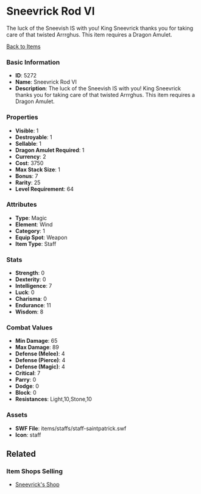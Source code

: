 # Sneevrick Rod VI

The luck of the Sneevish IS with you! King Sneevrick thanks you for taking care of that twisted Arrrghus. This item requires a Dragon Amulet.

[Back to Items](../items.md)

### Basic Information

- **ID**: 5272
- **Name**: Sneevrick Rod VI
- **Description**: The luck of the Sneevish IS with you! King Sneevrick thanks you for taking care of that twisted Arrrghus. This item requires a Dragon Amulet.

### Properties

- **Visible**: 1
- **Destroyable**: 1
- **Sellable**: 1
- **Dragon Amulet Required**: 1
- **Currency**: 2
- **Cost**: 3750
- **Max Stack Size**: 1
- **Bonus**: 7
- **Rarity**: 25
- **Level Requirement**: 64

### Attributes

- **Type**: Magic
- **Element**: Wind
- **Category**: 1
- **Equip Spot**: Weapon
- **Item Type**: Staff

### Stats

- **Strength**: 0
- **Dexterity**: 0
- **Intelligence**: 7
- **Luck**: 0
- **Charisma**: 0
- **Endurance**: 11
- **Wisdom**: 8

### Combat Values

- **Min Damage**: 65
- **Max Damage**: 89
- **Defense (Melee)**: 4
- **Defense (Pierce)**: 4
- **Defense (Magic)**: 4
- **Critical**: 7
- **Parry**: 0
- **Dodge**: 0
- **Block**: 0
- **Resistances**: Light,10,Stone,10

### Assets

- **SWF File**: items/staffs/staff-saintpatrick.swf
- **Icon**: staff

## Related

### Item Shops Selling

- [Sneevrick's Shop](../item-shops/195-sneevrick-s-shop.md)

